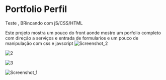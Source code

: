 # Portfolio Perfil
Teste , BRincando com jS/CSS/HTML 

Este projeto mostra um pouco do front aonde mostro um porfolio completo com direção a serviços e entrada de formularios e um pouco de manipulação com css e javscript
![Screenshot_2](https://github.com/yago-maker/Portfolio-2-/assets/87579180/89d959c6-5abb-499b-bb90-5d722c9a7a2d)

![2](https://github.com/yago-maker/Portfolio-2-/assets/87579180/bade2934-db0b-4f09-993c-903df78610fc)

![3](https://github.com/yago-maker/Portfolio-2-/assets/87579180/32fb8eba-0065-443d-947c-43d5682589ef)

![Screenshot_1](https://github.com/yago-maker/Portfolio-2-/assets/87579180/afdef232-436f-459d-8081-aa53f4b0de9c)
